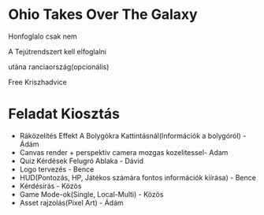 <h1> Ohio Takes Over The Galaxy</h1>
<p>Honfoglalo csak nem</p>
<p>A Tejútrendszert kell elfoglalni</p>
<p>utána <span style="font-size:2px;">f</span>ranciaország(opcionális)</p>
<p>Free Kriszhadvice</p>

<h1> Feladat Kiosztás</h1>
<ul>
    <li>Ráközelítés Effekt A Bolygókra Kattintásnál(Információk a bolygóról) - Ádám</li>
    <li>Canvas render + perspektiv camera mozgas kozelitessel- Adam </li>
    <li>Quiz Kérdések Felugró Ablaka - Dávid</li>
    <li>Logo tervezés - Bence</li>
    <li>HUD(Pontozás, HP, Játékos számára fontos információk kiírása) - Bence</li>
    <li>Kérdésírás - Közös</li>
    <li>Game Mode-ok(Single, Local-Multi) - Közös</li>
    <li>Asset rajzolás(Pixel Art) - Ádám</li>
</ul>

